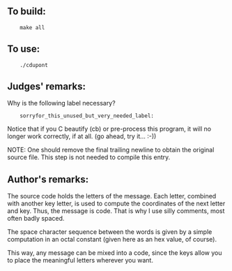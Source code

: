 ## To build:

``` <!---sh-->
    make all
```


## To use:

``` <!---sh-->
    ./cdupont
```


## Judges' remarks:

Why is the following label necessary?

``` <!---c-->
    sorryfor_this_unused_but_very_needed_label:
```

Notice that if you C beautify (cb) or pre-process this program, it
will no longer work correctly, if at all.  (go ahead, try it... :-))

NOTE: One should remove the final trailing newline to obtain the
original source file.  This step is not needed to compile
this entry.


## Author's remarks:

The source code holds the letters of the message. Each letter, combined
with another key letter, is used to compute the coordinates of the next
letter and key. Thus, the message is code.  That is why I use silly
comments, most often badly spaced.

The space character sequence between the words is given by a simple
computation in an octal constant (given here as an hex value, of
course).

This way, any message can be mixed into a code, since the keys allow
you to place the meaningful letters wherever you want.


<!--

    Copyright © 1984-2024 by Landon Curt Noll. All Rights Reserved.

    You are free to share and adapt this file under the terms of this license:

	Creative Commons Attribution-ShareAlike 4.0 International (CC BY-SA 4.0)

    For more information, see:

	https://creativecommons.org/licenses/by-sa/4.0/

-->
